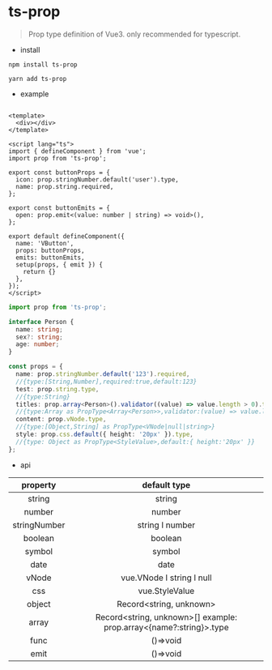 # ts-prop

>Prop type definition of Vue3. only recommended for typescript.

* install

```shell
npm install ts-prop

yarn add ts-prop
```

* example

```vue

<template>
  <div></div>
</template>

<script lang="ts">
import { defineComponent } from 'vue';
import prop from 'ts-prop';

export const buttonProps = {
  icon: prop.stringNumber.default('user').type,
  name: prop.string.required,
};

export const buttonEmits = {
  open: prop.emit<(value: number | string) => void>(),
};

export default defineComponent({
  name: 'VButton',
  props: buttonProps,
  emits: buttonEmits,
  setup(props, { emit }) {
    return {}
  },
});
</script>

```

```ts
import prop from 'ts-prop';

interface Person {
  name: string;
  sex?: string;
  age: number;
}

const props = {
  name: prop.stringNumber.default('123').required,
  //{type:[String,Number],required:true,default:123}
  test: prop.string.type,
  //{type:String}
  titles: prop.array<Person>().validator((value) => value.length > 0).type,
  //{type:Array as PropType<Array<Person>>,validator:(value) => value.length > 0}
  content: prop.vNode.type,
  //{type:[Object,String] as PropType<VNode|null|string>}
  style: prop.css.default({ height: '20px' }).type,
  //{type: Object as PropType<StyleValue>,default:{ height:'20px' }}
};
```

* api

| property | default type |
|:---------:|:---------:|
| string | string|
| number |number|
| stringNumber | string  &Iota; number|
| boolean | boolean |
| symbol | symbol |
| date | date |
| vNode | vue.VNode &Iota; string &Iota; null |
| css | vue.StyleValue |
| object | Record<string, unknown> |
| array | Record<string, unknown>[] example: prop.array<{name?:string}>.type|
| func | ()=>void |
| emit | ()=>void |
